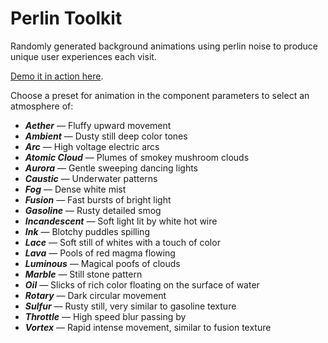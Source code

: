 # Perlin Toolkit

Randomly generated background animations using perlin noise to produce unique user experiences each visit.

[Demo it in action here](http://labs.jasonsturges.com/blog/perlin-toolkit/).

Choose a preset for animation in the component parameters to select an atmosphere of:

- _**Aether**_ &mdash; Fluffy upward movement
- _**Ambient**_ &mdash; Dusty still deep color tones
- _**Arc**_ &mdash; High voltage electric arcs
- _**Atomic Cloud**_ &mdash; Plumes of smokey mushroom clouds
- _**Aurora**_ &mdash; Gentle sweeping dancing lights
- _**Caustic**_ &mdash; Underwater patterns
- _**Fog**_ &mdash; Dense white mist
- _**Fusion**_ &mdash; Fast bursts of bright light
- _**Gasoline**_ &mdash; Rusty detailed smog
- _**Incandescent**_ &mdash; Soft light lit by white hot wire
- _**Ink**_ &mdash; Blotchy puddles spilling
- _**Lace**_ &mdash; Soft still of whites with a touch of color
- _**Lava**_ &mdash; Pools of red magma flowing
- _**Luminous**_ &mdash; Magical poofs of clouds
- _**Marble**_ &mdash; Still stone pattern
- _**Oil**_ &mdash; Slicks of rich color floating on the surface of water
- _**Rotary**_ &mdash; Dark circular movement
- _**Sulfur**_ &mdash; Rusty still, very similar to gasoline texture
- _**Throttle**_ &mdash; High speed blur passing by
- _**Vortex**_ &mdash; Rapid intense movement, similar to fusion texture
